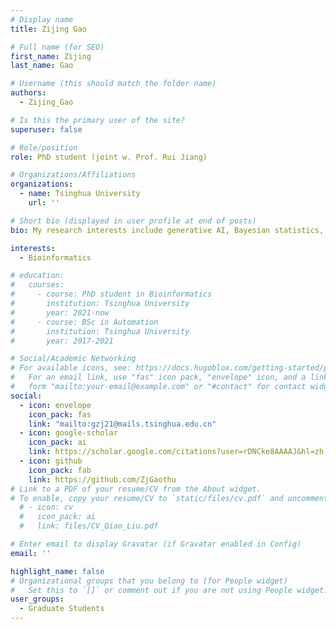 ```yaml
---
# Display name
title: Zijing Gao

# Full name (for SEO)
first_name: Zijing
last_name: Gao

# Username (this should match the folder name)
authors:
  - Zijing_Gao

# Is this the primary user of the site?
superuser: false

# Role/position
role: PhD student (joint w. Prof. Rui Jiang)

# Organizations/Affiliations
organizations:
  - name: Tsinghua University
    url: ''

# Short bio (displayed in user profile at end of posts)
bio: My research interests include generative AI, Bayesian statistics, and computational biology.

interests:
  - Bioinformatics

# education:
#   courses:
#     - course: PhD student in Bioinformatics
#       institution: Tsinghua University
#       year: 2021-now
#     - course: BSc in Automation
#       institution: Tsinghua University
#       year: 2017-2021

# Social/Academic Networking
# For available icons, see: https://docs.hugoblox.com/getting-started/page-builder/#icons
#   For an email link, use "fas" icon pack, "envelope" icon, and a link in the
#   form "mailto:your-email@example.com" or "#contact" for contact widget.
social:
  - icon: envelope
    icon_pack: fas
    link: "mailto:gzj21@mails.tsinghua.edu.cn"
  - icon: google-scholar
    icon_pack: ai
    link: https://scholar.google.com/citations?user=rDNCke8AAAAJ&hl=zh-CN
  - icon: github
    icon_pack: fab
    link: https://github.com/ZjGaothu
# Link to a PDF of your resume/CV from the About widget.
# To enable, copy your resume/CV to `static/files/cv.pdf` and uncomment the lines below.
  # - icon: cv
  #   icon_pack: ai
  #   link: files/CV_Qiao_Liu.pdf

# Enter email to display Gravatar (if Gravatar enabled in Config)
email: ''

highlight_name: false
# Organizational groups that you belong to (for People widget)
#   Set this to `[]` or comment out if you are not using People widget. Principal Investigators/Researchers/Grad Students/Administration/Visitors/Alumni
user_groups:
  - Graduate Students
---
```


<!-- I am an incoming assistant professor at Department of Biostatistics, Yale University. My general research interest lies in the multi-disciplinary area where I have been committed to developing practical statistical and machine learning tools with significance in both statistical theory and applications. In particular, I have been pursuing this research agenda by exploiting the advances in generative artificial intelligence (AI) to tackle several fundamental statistical problems, such as density estimation, causal inference, and unsupervised learning with also broad applications in computational biology. -->

